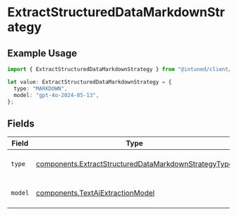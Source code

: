 # ExtractStructuredDataMarkdownStrategy

## Example Usage

```typescript
import { ExtractStructuredDataMarkdownStrategy } from "@intuned/client/models/components";

let value: ExtractStructuredDataMarkdownStrategy = {
  type: "MARKDOWN",
  model: "gpt-4o-2024-05-13",
};
```

## Fields

| Field                                                                                                                        | Type                                                                                                                         | Required                                                                                                                     | Description                                                                                                                  |
| ---------------------------------------------------------------------------------------------------------------------------- | ---------------------------------------------------------------------------------------------------------------------------- | ---------------------------------------------------------------------------------------------------------------------------- | ---------------------------------------------------------------------------------------------------------------------------- |
| `type`                                                                                                                       | [components.ExtractStructuredDataMarkdownStrategyType](../../models/components/extractstructureddatamarkdownstrategytype.md) | :heavy_check_mark:                                                                                                           | The type of extraction to perform.                                                                                           |
| `model`                                                                                                                      | [components.TextAiExtractionModel](../../models/components/textaiextractionmodel.md)                                         | :heavy_check_mark:                                                                                                           | AI model to use for extraction                                                                                               |